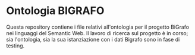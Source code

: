 # Ontologia BIGRAFO
Questa repository contiene i file relativi all'ontologia per il progetto BiGrafo nei linguaggi del Semantic Web. 
Il lavoro di ricerca sul progetto è in corso; sia l'ontologia, sia la sua istanziazione con i dati Bigrafo sono in fase di testing.  
